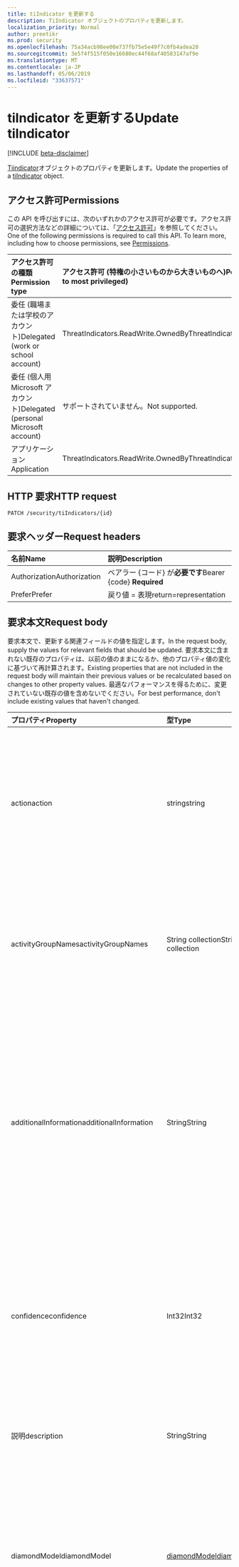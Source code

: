 ```yaml
---
title: tiIndicator を更新する
description: TiIndicator オブジェクトのプロパティを更新します。
localization_priority: Normal
author: preetikr
ms.prod: security
ms.openlocfilehash: 75a34acb98ee00e737fb75e5e49f7c0fb4adea20
ms.sourcegitcommit: 3e5f4f515f050e16680ec44f68af40583147af9e
ms.translationtype: MT
ms.contentlocale: ja-JP
ms.lasthandoff: 05/06/2019
ms.locfileid: "33637571"
---
```

# <a name="update-tiindicator"></a><span data-ttu-id="5fb95-103">tiIndicator を更新する</span><span class="sxs-lookup"><span data-stu-id="5fb95-103">Update tiIndicator</span></span>

[!INCLUDE [beta-disclaimer](../../includes/beta-disclaimer.md)]

<span data-ttu-id="5fb95-104">[Tiindicator](../resources/tiindicator.md)オブジェクトのプロパティを更新します。</span><span class="sxs-lookup"><span data-stu-id="5fb95-104">Update the properties of a [tiIndicator](../resources/tiindicator.md) object.</span></span>

## <a name="permissions"></a><span data-ttu-id="5fb95-105">アクセス許可</span><span class="sxs-lookup"><span data-stu-id="5fb95-105">Permissions</span></span>

<span data-ttu-id="5fb95-p101">この API を呼び出すには、次のいずれかのアクセス許可が必要です。アクセス許可の選択方法などの詳細については、「[アクセス許可](/graph/permissions-reference)」を参照してください。</span><span class="sxs-lookup"><span data-stu-id="5fb95-p101">One of the following permissions is required to call this API. To learn more, including how to choose permissions, see [Permissions](/graph/permissions-reference).</span></span>

| <span data-ttu-id="5fb95-108">アクセス許可の種類</span><span class="sxs-lookup"><span data-stu-id="5fb95-108">Permission type</span></span>                        | <span data-ttu-id="5fb95-109">アクセス許可 (特権の小さいものから大きいものへ)</span><span class="sxs-lookup"><span data-stu-id="5fb95-109">Permissions (from least to most privileged)</span></span> |
|:---------------------------------------|:--------------------------------------------|
| <span data-ttu-id="5fb95-110">委任 (職場または学校のアカウント)</span><span class="sxs-lookup"><span data-stu-id="5fb95-110">Delegated (work or school account)</span></span>     | <span data-ttu-id="5fb95-111">ThreatIndicators.ReadWrite.OwnedBy</span><span class="sxs-lookup"><span data-stu-id="5fb95-111">ThreatIndicators.ReadWrite.OwnedBy</span></span> |
| <span data-ttu-id="5fb95-112">委任 (個人用 Microsoft アカウント)</span><span class="sxs-lookup"><span data-stu-id="5fb95-112">Delegated (personal Microsoft account)</span></span> | <span data-ttu-id="5fb95-113">サポートされていません。</span><span class="sxs-lookup"><span data-stu-id="5fb95-113">Not supported.</span></span> |
| <span data-ttu-id="5fb95-114">アプリケーション</span><span class="sxs-lookup"><span data-stu-id="5fb95-114">Application</span></span>                            | <span data-ttu-id="5fb95-115">ThreatIndicators.ReadWrite.OwnedBy</span><span class="sxs-lookup"><span data-stu-id="5fb95-115">ThreatIndicators.ReadWrite.OwnedBy</span></span> |

## <a name="http-request"></a><span data-ttu-id="5fb95-116">HTTP 要求</span><span class="sxs-lookup"><span data-stu-id="5fb95-116">HTTP request</span></span>

<!-- { "blockType": "ignored" } -->

```http
PATCH /security/tiIndicators/{id}
```

## <a name="request-headers"></a><span data-ttu-id="5fb95-117">要求ヘッダー</span><span class="sxs-lookup"><span data-stu-id="5fb95-117">Request headers</span></span>

| <span data-ttu-id="5fb95-118">名前</span><span class="sxs-lookup"><span data-stu-id="5fb95-118">Name</span></span>       | <span data-ttu-id="5fb95-119">説明</span><span class="sxs-lookup"><span data-stu-id="5fb95-119">Description</span></span>|
|:-----------|:-----------|
| <span data-ttu-id="5fb95-120">Authorization</span><span class="sxs-lookup"><span data-stu-id="5fb95-120">Authorization</span></span> | <span data-ttu-id="5fb95-121">ベアラー {コード} が**必要です**</span><span class="sxs-lookup"><span data-stu-id="5fb95-121">Bearer {code} **Required**</span></span> |
|<span data-ttu-id="5fb95-122">Prefer</span><span class="sxs-lookup"><span data-stu-id="5fb95-122">Prefer</span></span> | <span data-ttu-id="5fb95-123">戻り値 = 表現</span><span class="sxs-lookup"><span data-stu-id="5fb95-123">return=representation</span></span> |

## <a name="request-body"></a><span data-ttu-id="5fb95-124">要求本文</span><span class="sxs-lookup"><span data-stu-id="5fb95-124">Request body</span></span>

<span data-ttu-id="5fb95-125">要求本文で、更新する関連フィールドの値を指定します。</span><span class="sxs-lookup"><span data-stu-id="5fb95-125">In the request body, supply the values for relevant fields that should be updated.</span></span> <span data-ttu-id="5fb95-126">要求本文に含まれない既存のプロパティは、以前の値のままになるか、他のプロパティ値の変化に基づいて再計算されます。</span><span class="sxs-lookup"><span data-stu-id="5fb95-126">Existing properties that are not included in the request body will maintain their previous values or be recalculated based on changes to other property values.</span></span> <span data-ttu-id="5fb95-127">最適なパフォーマンスを得るために、変更されていない既存の値を含めないでください。</span><span class="sxs-lookup"><span data-stu-id="5fb95-127">For best performance, don't include existing values that haven't changed.</span></span>

| <span data-ttu-id="5fb95-128">プロパティ</span><span class="sxs-lookup"><span data-stu-id="5fb95-128">Property</span></span>     | <span data-ttu-id="5fb95-129">型</span><span class="sxs-lookup"><span data-stu-id="5fb95-129">Type</span></span>        | <span data-ttu-id="5fb95-130">説明</span><span class="sxs-lookup"><span data-stu-id="5fb95-130">Description</span></span> |
|:-------------|:------------|:------------|
|<span data-ttu-id="5fb95-131">action</span><span class="sxs-lookup"><span data-stu-id="5fb95-131">action</span></span>|<span data-ttu-id="5fb95-132">string</span><span class="sxs-lookup"><span data-stu-id="5fb95-132">string</span></span>| <span data-ttu-id="5fb95-133">インジケーターが targetProduct セキュリティツール内から一致した場合に適用するアクション。</span><span class="sxs-lookup"><span data-stu-id="5fb95-133">The action to apply if the indicator is matched from within the targetProduct security tool.</span></span> <span data-ttu-id="5fb95-134">使用可能な値は、`unknown`、`allow`、`block`、`alert` です。</span><span class="sxs-lookup"><span data-stu-id="5fb95-134">Possible values are: `unknown`, `allow`, `block`, `alert`.</span></span>|
|<span data-ttu-id="5fb95-135">activityGroupNames</span><span class="sxs-lookup"><span data-stu-id="5fb95-135">activityGroupNames</span></span>|<span data-ttu-id="5fb95-136">String collection</span><span class="sxs-lookup"><span data-stu-id="5fb95-136">String collection</span></span>|<span data-ttu-id="5fb95-137">脅威指標でカバーされる悪意のあるアクティビティを担当する、その当事者のためのサイバー脅威インテリジェンス名。</span><span class="sxs-lookup"><span data-stu-id="5fb95-137">The cyber threat intelligence name(s) for the parties responsible for the malicious activity covered by the threat indicator.</span></span>|
|<span data-ttu-id="5fb95-138">additionalInformation</span><span class="sxs-lookup"><span data-stu-id="5fb95-138">additionalInformation</span></span>|<span data-ttu-id="5fb95-139">String</span><span class="sxs-lookup"><span data-stu-id="5fb95-139">String</span></span>|<span data-ttu-id="5fb95-140">他の tiIndicator プロパティでカバーされていない特別なデータが配置される可能性がある catchall 領域。</span><span class="sxs-lookup"><span data-stu-id="5fb95-140">A catchall area into which extra data from the indicator not covered by the other tiIndicator properties may be placed.</span></span> <span data-ttu-id="5fb95-141">通常、additionalInformation に配置されるデータは、targetProduct セキュリティツールでは使用されません。</span><span class="sxs-lookup"><span data-stu-id="5fb95-141">Data placed into additionalInformation will typically not be utilized by the targetProduct security tool.</span></span>|
|<span data-ttu-id="5fb95-142">confidence</span><span class="sxs-lookup"><span data-stu-id="5fb95-142">confidence</span></span>|<span data-ttu-id="5fb95-143">Int32</span><span class="sxs-lookup"><span data-stu-id="5fb95-143">Int32</span></span>|<span data-ttu-id="5fb95-144">インジケーター内のデータが悪意のある動作を正確に特定していることを表す整数。</span><span class="sxs-lookup"><span data-stu-id="5fb95-144">An integer representing the confidence the data within the indicator accurately identifies malicious behavior.</span></span> <span data-ttu-id="5fb95-145">指定できる値は 0 ~ 100 で、100は最高です。</span><span class="sxs-lookup"><span data-stu-id="5fb95-145">Acceptable values are 0 – 100 with 100 being the highest.</span></span>|
|<span data-ttu-id="5fb95-146">説明</span><span class="sxs-lookup"><span data-stu-id="5fb95-146">description</span></span>|<span data-ttu-id="5fb95-147">String</span><span class="sxs-lookup"><span data-stu-id="5fb95-147">String</span></span>|<span data-ttu-id="5fb95-148">インジケーターで表される脅威の簡単な説明 (100 文字以内)。</span><span class="sxs-lookup"><span data-stu-id="5fb95-148">Brief description (100 characters or less) of the threat represented by the indicator.</span></span>|
|<span data-ttu-id="5fb95-149">diamondModel</span><span class="sxs-lookup"><span data-stu-id="5fb95-149">diamondModel</span></span>|[<span data-ttu-id="5fb95-150">diamondModel</span><span class="sxs-lookup"><span data-stu-id="5fb95-150">diamondModel</span></span>](#diamondmodel-values)|<span data-ttu-id="5fb95-151">このインジケーターが存在する菱形モデルの領域。</span><span class="sxs-lookup"><span data-stu-id="5fb95-151">The area of the Diamond Model in which this indicator exists.</span></span> <span data-ttu-id="5fb95-152">可能な値は、`unknown`、`adversary`、`capability`、`infrastructure`、`victim` です。</span><span class="sxs-lookup"><span data-stu-id="5fb95-152">Possible values are: `unknown`, `adversary`, `capability`, `infrastructure`, `victim`.</span></span>|
|<span data-ttu-id="5fb95-153">expirationDateTime</span><span class="sxs-lookup"><span data-stu-id="5fb95-153">expirationDateTime</span></span>|<span data-ttu-id="5fb95-154">DateTimeOffset</span><span class="sxs-lookup"><span data-stu-id="5fb95-154">DateTimeOffset</span></span>| <span data-ttu-id="5fb95-155">インジケーターがいつ期限切れになるかを示す DateTime 文字列。</span><span class="sxs-lookup"><span data-stu-id="5fb95-155">DateTime string indicating when the Indicator expires.</span></span> <span data-ttu-id="5fb95-156">システム内の古いインジケーターが保持されないようにするには、すべてのインジケーターに有効期限が設定されている必要があります。</span><span class="sxs-lookup"><span data-stu-id="5fb95-156">All indicators must have an expiration date to avoid stale indicators persisting in the system.</span></span> <span data-ttu-id="5fb95-157">Timestamp 型は、ISO 8601 形式を使用して日付と時刻の情報を表します。これは常に UTC 時間です。</span><span class="sxs-lookup"><span data-stu-id="5fb95-157">The Timestamp type represents date and time information using ISO 8601 format and is always in UTC time.</span></span> <span data-ttu-id="5fb95-158">たとえば、2014 年 1 月 1 日午前 0 時 (UTC) は、次のようになります。`2014-01-01T00:00:00Z`</span><span class="sxs-lookup"><span data-stu-id="5fb95-158">For example, midnight UTC on Jan 1, 2014 would look like this: `2014-01-01T00:00:00Z`.</span></span>|
|<span data-ttu-id="5fb95-159">externalId</span><span class="sxs-lookup"><span data-stu-id="5fb95-159">externalId</span></span>|<span data-ttu-id="5fb95-160">String</span><span class="sxs-lookup"><span data-stu-id="5fb95-160">String</span></span>|<span data-ttu-id="5fb95-161">インジケーターをインジケータープロバイダーのシステム (例: 外部キー) に結びつける識別番号。</span><span class="sxs-lookup"><span data-stu-id="5fb95-161">An identification number that ties the indicator back to the indicator provider’s system (e.g. a foreign key).</span></span>|
|<span data-ttu-id="5fb95-162">isActive</span><span class="sxs-lookup"><span data-stu-id="5fb95-162">isActive</span></span>|<span data-ttu-id="5fb95-163">Boolean</span><span class="sxs-lookup"><span data-stu-id="5fb95-163">Boolean</span></span>|<span data-ttu-id="5fb95-164">システム内のインジケーターを非アクティブ化するために使用されます。</span><span class="sxs-lookup"><span data-stu-id="5fb95-164">Used to deactivate indicators within system.</span></span> <span data-ttu-id="5fb95-165">既定では、送信されたインジケーターはすべてアクティブとして設定されます。</span><span class="sxs-lookup"><span data-stu-id="5fb95-165">By default, any indicator submitted is set as active.</span></span> <span data-ttu-id="5fb95-166">ただし、プロバイダーは、この設定を使用した既存のインジケーターを ' False ' に送信して、システム内のインジケーターを非アクティブ化することができます。</span><span class="sxs-lookup"><span data-stu-id="5fb95-166">However, providers may submit existing indicators with this set to ‘False’ to deactivate indicators in the system.</span></span>|
|<span data-ttu-id="5fb95-167">"出てきたチェイン"</span><span class="sxs-lookup"><span data-stu-id="5fb95-167">killChain</span></span>|<span data-ttu-id="5fb95-168">[](#killchain-values)指定したコレクション</span><span class="sxs-lookup"><span data-stu-id="5fb95-168">[killChain](#killchain-values) collection</span></span>|<span data-ttu-id="5fb95-169">このインジケーターが対象とする、キルチェーン上の点または点を表す文字列の JSON 配列。</span><span class="sxs-lookup"><span data-stu-id="5fb95-169">A JSON array of strings that describes which point or points on the Kill Chain this indicator targets.</span></span> <span data-ttu-id="5fb95-170">正確な値については、以下の「"" を参照」の値」を参照してください。</span><span class="sxs-lookup"><span data-stu-id="5fb95-170">See "killChain values" below for exact values.</span></span>|
|<span data-ttu-id="5fb95-171">Knownfalse 陽性</span><span class="sxs-lookup"><span data-stu-id="5fb95-171">knownFalsePositives</span></span>|<span data-ttu-id="5fb95-172">String</span><span class="sxs-lookup"><span data-stu-id="5fb95-172">String</span></span>|<span data-ttu-id="5fb95-173">インジケーターが誤検知を引き起こす可能性があるシナリオ。</span><span class="sxs-lookup"><span data-stu-id="5fb95-173">Scenarios in which the indicator may cause false positives.</span></span> <span data-ttu-id="5fb95-174">これは、人間が判読できるテキストである必要があります。</span><span class="sxs-lookup"><span data-stu-id="5fb95-174">This should be human-readable text.</span></span>|
|<span data-ttu-id="5fb95-175">lastReportedDateTime</span><span class="sxs-lookup"><span data-stu-id="5fb95-175">lastReportedDateTime</span></span>|<span data-ttu-id="5fb95-176">DateTimeOffset</span><span class="sxs-lookup"><span data-stu-id="5fb95-176">DateTimeOffset</span></span>|<span data-ttu-id="5fb95-177">最後にインジケーターが表示された時刻。</span><span class="sxs-lookup"><span data-stu-id="5fb95-177">The last time the indicator was seen.</span></span> <span data-ttu-id="5fb95-178">Timestamp 型は、ISO 8601 形式を使用して日付と時刻の情報を表し、必ず UTC 時間です。</span><span class="sxs-lookup"><span data-stu-id="5fb95-178">The Timestamp type represents date and time information using ISO 8601 format and is always in UTC time.</span></span> <span data-ttu-id="5fb95-179">たとえば、2014 年 1 月 1 日午前 0 時 (UTC) は、次のようになります。`2014-01-01T00:00:00Z`</span><span class="sxs-lookup"><span data-stu-id="5fb95-179">For example, midnight UTC on Jan 1, 2014 would look like this: `2014-01-01T00:00:00Z`</span></span>|
|<span data-ttu-id="5fb95-180">悪意のある Refrefamilynames</span><span class="sxs-lookup"><span data-stu-id="5fb95-180">malwareFamilyNames</span></span>|<span data-ttu-id="5fb95-181">String collection</span><span class="sxs-lookup"><span data-stu-id="5fb95-181">String collection</span></span>|<span data-ttu-id="5fb95-182">インジケーターに関連付けられたマルウェアファミリ名 (存在する場合)。</span><span class="sxs-lookup"><span data-stu-id="5fb95-182">The malware family name associated with an indicator if it exists.</span></span> <span data-ttu-id="5fb95-183">Microsoft では、Windows Defender セキュリティインテリジェンスの[脅威の百科事典](https://www.microsoft.com/wdsi/threats)を使用して検出できる場合は、microsoft マルウェアファミリ名を推奨しています。</span><span class="sxs-lookup"><span data-stu-id="5fb95-183">Microsoft prefers the Microsoft malware family name if at all possible which can be found via the Windows Defender Security Intelligence [threat encyclopedia](https://www.microsoft.com/wdsi/threats).</span></span>|
|<span data-ttu-id="5fb95-184">「いいえ Veonly」</span><span class="sxs-lookup"><span data-stu-id="5fb95-184">passiveOnly</span></span>|<span data-ttu-id="5fb95-185">Boolean</span><span class="sxs-lookup"><span data-stu-id="5fb95-185">Boolean</span></span>|<span data-ttu-id="5fb95-186">エンドユーザーに表示されるイベントをインジケーターがトリガーするかどうかを決定します。</span><span class="sxs-lookup"><span data-stu-id="5fb95-186">Determines if the indicator should trigger an event that is visible to an end-user.</span></span> <span data-ttu-id="5fb95-187">[True] に設定されている場合、セキュリティツールは、' hit ' が発生したことをエンドユーザーに通知しません。</span><span class="sxs-lookup"><span data-stu-id="5fb95-187">When set to ‘true,’ security tools will not notify the end user that a ‘hit’ has occurred.</span></span> <span data-ttu-id="5fb95-188">これは、通常、一致が発生したが、その操作は実行されないことをログに記録するセキュリティ製品によって、監査またはサイレントモードとして扱われます。</span><span class="sxs-lookup"><span data-stu-id="5fb95-188">This is most often treated as audit or silent mode by security products where they will simply log that a match occurred but will not perform the action.</span></span> <span data-ttu-id="5fb95-189">既定値は False です。</span><span class="sxs-lookup"><span data-stu-id="5fb95-189">Default value is false.</span></span>|
|<span data-ttu-id="5fb95-190">severity</span><span class="sxs-lookup"><span data-stu-id="5fb95-190">severity</span></span>|<span data-ttu-id="5fb95-191">Int32</span><span class="sxs-lookup"><span data-stu-id="5fb95-191">Int32</span></span>|<span data-ttu-id="5fb95-192">インジケーター内のデータによって識別される、悪意のある動作の重要度を表す整数。</span><span class="sxs-lookup"><span data-stu-id="5fb95-192">An integer representing the severity of the malicious behavior identified by the data within the indicator.</span></span> <span data-ttu-id="5fb95-193">指定可能な値は0–5で、5は最も深刻であり、0はまったく重要ではありません。</span><span class="sxs-lookup"><span data-stu-id="5fb95-193">Acceptable values are 0 – 5 where 5 is the most severe and zero is not severe at all.</span></span> <span data-ttu-id="5fb95-194">既定値は3です。</span><span class="sxs-lookup"><span data-stu-id="5fb95-194">Default value is 3.</span></span>|
|<span data-ttu-id="5fb95-195">タグ</span><span class="sxs-lookup"><span data-stu-id="5fb95-195">tags</span></span>|<span data-ttu-id="5fb95-196">String collection</span><span class="sxs-lookup"><span data-stu-id="5fb95-196">String collection</span></span>|<span data-ttu-id="5fb95-197">任意のタグ/キーワードを格納する文字列の JSON 配列。</span><span class="sxs-lookup"><span data-stu-id="5fb95-197">A JSON array of strings that stores arbitrary tags/keywords.</span></span>|
|<span data-ttu-id="5fb95-198">tlpLevel</span><span class="sxs-lookup"><span data-stu-id="5fb95-198">tlpLevel</span></span>|[<span data-ttu-id="5fb95-199">tlpLevel</span><span class="sxs-lookup"><span data-stu-id="5fb95-199">tlpLevel</span></span>](#tlplevel-values)| <span data-ttu-id="5fb95-200">インジケーターのトラフィックライトプロトコルの値。</span><span class="sxs-lookup"><span data-stu-id="5fb95-200">Traffic Light Protocol value for the indicator.</span></span> <span data-ttu-id="5fb95-201">可能な値は、`unknown`、`white`、`green`、`amber`、`red` です。</span><span class="sxs-lookup"><span data-stu-id="5fb95-201">Possible values are: `unknown`, `white`, `green`, `amber`, `red`.</span></span>|

### <a name="diamondmodel-values"></a><span data-ttu-id="5fb95-202">diamondModel の値</span><span class="sxs-lookup"><span data-stu-id="5fb95-202">diamondModel values</span></span>

<span data-ttu-id="5fb95-203">このモデルの詳細については、[ダイヤモンドモデル](http://diamondmodel.org)を参照してください。</span><span class="sxs-lookup"><span data-stu-id="5fb95-203">For information about this model, see [The diamond model](http://diamondmodel.org).</span></span>

| <span data-ttu-id="5fb95-204">値</span><span class="sxs-lookup"><span data-stu-id="5fb95-204">Values</span></span> | <span data-ttu-id="5fb95-205">説明</span><span class="sxs-lookup"><span data-stu-id="5fb95-205">Description</span></span> |
|:-------|:------------|
|<span data-ttu-id="5fb95-206">攻撃</span><span class="sxs-lookup"><span data-stu-id="5fb95-206">adversary</span></span>|<span data-ttu-id="5fb95-207">このマークは、敵対について説明します。</span><span class="sxs-lookup"><span data-stu-id="5fb95-207">The indicator describes the adversary.</span></span>|
|<span data-ttu-id="5fb95-208">capability</span><span class="sxs-lookup"><span data-stu-id="5fb95-208">capability</span></span>|<span data-ttu-id="5fb95-209">マークは敵対機の機能です。</span><span class="sxs-lookup"><span data-stu-id="5fb95-209">The indicator is a capability of the adversary.</span></span>|
|<span data-ttu-id="5fb95-210">構築</span><span class="sxs-lookup"><span data-stu-id="5fb95-210">infrastructure</span></span>|<span data-ttu-id="5fb95-211">このインジケーターは、敵対のインフラストラクチャを示しています。</span><span class="sxs-lookup"><span data-stu-id="5fb95-211">The indicator describes infrastructure of the adversary.</span></span>|
|<span data-ttu-id="5fb95-212">犠牲</span><span class="sxs-lookup"><span data-stu-id="5fb95-212">victim</span></span>|<span data-ttu-id="5fb95-213">インジケーターは、敵対者の被害者を示します。</span><span class="sxs-lookup"><span data-stu-id="5fb95-213">The indicator describes the victim of the adversary.</span></span>|

### <a name="killchain-values"></a><span data-ttu-id="5fb95-214">指定した値の継承</span><span class="sxs-lookup"><span data-stu-id="5fb95-214">killChain values</span></span>

| <span data-ttu-id="5fb95-215">値</span><span class="sxs-lookup"><span data-stu-id="5fb95-215">Values</span></span> | <span data-ttu-id="5fb95-216">説明</span><span class="sxs-lookup"><span data-stu-id="5fb95-216">Description</span></span> |
|:-------|:------------|
|<span data-ttu-id="5fb95-217">アクション</span><span class="sxs-lookup"><span data-stu-id="5fb95-217">Actions</span></span>|<span data-ttu-id="5fb95-218">"目的に対するアクション" を表します。</span><span class="sxs-lookup"><span data-stu-id="5fb95-218">Represents “Actions on Objectives”.</span></span> <span data-ttu-id="5fb95-219">攻撃者が侵害されたシステムを活用して、分散型サービス拒否攻撃などの処理を実行している。</span><span class="sxs-lookup"><span data-stu-id="5fb95-219">The attacker is leveraging the compromised system to take actions such as a distributed denial of service attack.</span></span>|
|<span data-ttu-id="5fb95-220">基準</span><span class="sxs-lookup"><span data-stu-id="5fb95-220">C2</span></span>|<span data-ttu-id="5fb95-221">侵害されたシステムの操作によって制御されるチャネルを表します。</span><span class="sxs-lookup"><span data-stu-id="5fb95-221">Represents the control channel by which a compromised system is manipulated.</span></span>|
|<span data-ttu-id="5fb95-222">Delivery</span><span class="sxs-lookup"><span data-stu-id="5fb95-222">Delivery</span></span>|<span data-ttu-id="5fb95-223">悪用コードを (例: USB、電子メール、web サイトなどの) 被害に分配するプロセス。</span><span class="sxs-lookup"><span data-stu-id="5fb95-223">The process of distributing the exploit code to victims (for example USB, email, websites).</span></span>|
|<span data-ttu-id="5fb95-224">活用</span><span class="sxs-lookup"><span data-stu-id="5fb95-224">Exploitation</span></span>|<span data-ttu-id="5fb95-225">脆弱性を利用するエクスプロイトコード (例: コードの実行)。</span><span class="sxs-lookup"><span data-stu-id="5fb95-225">The exploit code taking advantage of vulnerabilities (for example, code execution).</span></span>|
|<span data-ttu-id="5fb95-226">インストール</span><span class="sxs-lookup"><span data-stu-id="5fb95-226">Installation</span></span>|<span data-ttu-id="5fb95-227">脆弱性が悪用された後にマルウェアをインストールする。</span><span class="sxs-lookup"><span data-stu-id="5fb95-227">Installing malware after a vulnerability has been exploited.</span></span>|
|<span data-ttu-id="5fb95-228">予備</span><span class="sxs-lookup"><span data-stu-id="5fb95-228">Reconnaissance</span></span>|<span data-ttu-id="5fb95-229">マークは、今後の攻撃で使用されるアクティビティグループの情報の証拠です。</span><span class="sxs-lookup"><span data-stu-id="5fb95-229">Indicator is evidence of an activity group harvesting information to be used in a future attack.</span></span>|
|<span data-ttu-id="5fb95-230">Weaponization</span><span class="sxs-lookup"><span data-stu-id="5fb95-230">Weaponization</span></span>|<span data-ttu-id="5fb95-231">脆弱性を悪用コードに変える (たとえば、マルウェア)。</span><span class="sxs-lookup"><span data-stu-id="5fb95-231">Turning a vulnerability into exploit code (for example, malware).</span></span>|

### <a name="tlplevel-values"></a><span data-ttu-id="5fb95-232">tlpLevel の値</span><span class="sxs-lookup"><span data-stu-id="5fb95-232">tlpLevel values</span></span>

<span data-ttu-id="5fb95-233">各インジケーターには、送信時にトラフィックライトプロトコル (tlp) 値が必要です。</span><span class="sxs-lookup"><span data-stu-id="5fb95-233">Every indicator must have a Traffic Light Protocol (tlp) value when it is submitted.</span></span> <span data-ttu-id="5fb95-234">この値は、特定のインジケーターの感度と共有の範囲を表します。</span><span class="sxs-lookup"><span data-stu-id="5fb95-234">This value represents the sensitivity and sharing scope of a given indicator.</span></span>

| <span data-ttu-id="5fb95-235">値</span><span class="sxs-lookup"><span data-stu-id="5fb95-235">Values</span></span> | <span data-ttu-id="5fb95-236">説明</span><span class="sxs-lookup"><span data-stu-id="5fb95-236">Description</span></span> |
|:-------|:------------|
|<span data-ttu-id="5fb95-237">ホワイト</span><span class="sxs-lookup"><span data-stu-id="5fb95-237">White</span></span>| <span data-ttu-id="5fb95-238">共有スコープ: 無制限。</span><span class="sxs-lookup"><span data-stu-id="5fb95-238">Sharing scope: Unlimited.</span></span> <span data-ttu-id="5fb95-239">インジケーターは無制限に共有できます。制限はありません。</span><span class="sxs-lookup"><span data-stu-id="5fb95-239">Indicators can be shared freely, without restriction.</span></span>|
|<span data-ttu-id="5fb95-240">緑</span><span class="sxs-lookup"><span data-stu-id="5fb95-240">Green</span></span>| <span data-ttu-id="5fb95-241">共有スコープ: コミュニティ。</span><span class="sxs-lookup"><span data-stu-id="5fb95-241">Sharing scope: Community.</span></span> <span data-ttu-id="5fb95-242">インジケーターはセキュリティコミュニティと共有できます。</span><span class="sxs-lookup"><span data-stu-id="5fb95-242">Indicators can be shared with the security community.</span></span>|
|<span data-ttu-id="5fb95-243">黄色い</span><span class="sxs-lookup"><span data-stu-id="5fb95-243">Amber</span></span>| <span data-ttu-id="5fb95-244">共有スコープ: 制限されています。</span><span class="sxs-lookup"><span data-stu-id="5fb95-244">Sharing scope: Limited.</span></span> <span data-ttu-id="5fb95-245">これは、インジケーターの既定の設定であり、共有を脅威インテリジェンスを実装するサービスとサービスオペレーターだけに限定し、共有を制限します。2) システムの動作がインジケーターと同じであるお客様。</span><span class="sxs-lookup"><span data-stu-id="5fb95-245">This is the default setting for indicators and restricts sharing to only those with a need-to-know: 1) Services and service operators that implement threat intelligence; 2) Customers whose system(s) exhibit behavior consistent with the indicator.</span></span>|
|<span data-ttu-id="5fb95-246">赤</span><span class="sxs-lookup"><span data-stu-id="5fb95-246">Red</span></span>| <span data-ttu-id="5fb95-247">共有スコープ: Personal。</span><span class="sxs-lookup"><span data-stu-id="5fb95-247">Sharing scope: Personal.</span></span> <span data-ttu-id="5fb95-248">これらのインジケーターは、本人でのみ直接共有されるようになっています。</span><span class="sxs-lookup"><span data-stu-id="5fb95-248">These indicators are to only be shared directly and, preferably, in person.</span></span> <span data-ttu-id="5fb95-249">通常は、指定された制限によって TLP 赤のインジケーターは取り込まれたされません。</span><span class="sxs-lookup"><span data-stu-id="5fb95-249">Typically, TLP Red indicators are not ingested due to their pre-defined restrictions.</span></span> <span data-ttu-id="5fb95-250">TLP 赤のインジケーターが送信され\*\*\*\* た場合は、"いいえ" の`True`プロパティをに設定する必要があります。</span><span class="sxs-lookup"><span data-stu-id="5fb95-250">If TLP Red indicators are submitted, the **passiveOnly** property should be set to `True` as well.</span></span> |

## <a name="response"></a><span data-ttu-id="5fb95-251">応答</span><span class="sxs-lookup"><span data-stu-id="5fb95-251">Response</span></span>

<span data-ttu-id="5fb95-252">成功した場合、このメソッドは `204 No Content` 応答コードを返します。</span><span class="sxs-lookup"><span data-stu-id="5fb95-252">If successful, this method returns a `204 No Content` response code.</span></span>

<span data-ttu-id="5fb95-253">省略可能な`200 OK`要求ヘッダーが使用されている場合、メソッドは応答コードと、応答本文で更新された[tiindicator](../resources/tiIndicator.md)オブジェクトを返します。</span><span class="sxs-lookup"><span data-stu-id="5fb95-253">If the optional request header is used, the method returns a `200 OK` response code and the updated [tiIndicator](../resources/tiIndicator.md) object in the response body.</span></span>

## <a name="examples"></a><span data-ttu-id="5fb95-254">例</span><span class="sxs-lookup"><span data-stu-id="5fb95-254">Examples</span></span>

### <a name="example-1-request-without-prefer-header"></a><span data-ttu-id="5fb95-255">例 1: 希望するヘッダーのない要求</span><span class="sxs-lookup"><span data-stu-id="5fb95-255">Example 1: Request without Prefer header</span></span>

#### <a name="request"></a><span data-ttu-id="5fb95-256">要求</span><span class="sxs-lookup"><span data-stu-id="5fb95-256">Request</span></span>

<span data-ttu-id="5fb95-257">ヘッダーの`Prefer`ない要求の例を次に示します。</span><span class="sxs-lookup"><span data-stu-id="5fb95-257">The following is an example of the request without the `Prefer` header.</span></span>
<!-- {
  "blockType": "request",
  "name": "update_tiIndicator"
}-->

```http
PATCH https://graph.microsoft.com/beta/security/tiIndicators/{id}
Content-type: application/json

{
  "description": "description-updated",
}
```

#### <a name="response"></a><span data-ttu-id="5fb95-258">応答</span><span class="sxs-lookup"><span data-stu-id="5fb95-258">Response</span></span>

<span data-ttu-id="5fb95-259">応答の例を次に示します。</span><span class="sxs-lookup"><span data-stu-id="5fb95-259">The following is an example of the response.</span></span>

<!-- {
  "blockType": "response",
  "truncated": true,
  "@odata.type": "microsoft.graph.tiIndicator"
} -->

```http
HTTP/1.1 204 No Content
```
#### <a name="sdk-sample-code"></a><span data-ttu-id="5fb95-260">SDK サンプルコード</span><span class="sxs-lookup"><span data-stu-id="5fb95-260">SDK sample code</span></span>
# <a name="ctabcs"></a>[<span data-ttu-id="5fb95-261">Visual</span><span class="sxs-lookup"><span data-stu-id="5fb95-261">C#</span></span>](#tab/cs)
[!INCLUDE [sample-code](../includes/update_tiIndicator-Cs-snippets.md)]

# <a name="javascripttabjavascript"></a>[<span data-ttu-id="5fb95-262">Java</span><span class="sxs-lookup"><span data-stu-id="5fb95-262">Javascript</span></span>](#tab/javascript)
[!INCLUDE [sample-code](../includes/update_tiIndicator-Javascript-snippets.md)]

---

[!INCLUDE [sdk-documentation](../includes/snippets_sdk_documentation_link.md)]

### <a name="example-2-request-with-prefer-header"></a><span data-ttu-id="5fb95-263">例 2: 要求ヘッダーを使用した要求</span><span class="sxs-lookup"><span data-stu-id="5fb95-263">Example 2: Request with Prefer header</span></span>

#### <a name="request"></a><span data-ttu-id="5fb95-264">要求</span><span class="sxs-lookup"><span data-stu-id="5fb95-264">Request</span></span>

<span data-ttu-id="5fb95-265">`Prefer`ヘッダーを含む要求の例を次に示します。</span><span class="sxs-lookup"><span data-stu-id="5fb95-265">The following is an example of the request that includes the `Prefer` header.</span></span>

<!-- {
  "blockType": "request",
  "name": "update_tiIndicator"
}-->

```http
PATCH https://graph.microsoft.com/beta/security/tiIndicators/{id}
Content-type: application/json
Prefer: return=representation

{
  "additionalInformation": "additionalInformation-after-update",
  "confidence": 42,
  "description": "description-after-update",
}
```

#### <a name="response"></a><span data-ttu-id="5fb95-266">応答</span><span class="sxs-lookup"><span data-stu-id="5fb95-266">Response</span></span>

<span data-ttu-id="5fb95-267">応答の例を次に示します。</span><span class="sxs-lookup"><span data-stu-id="5fb95-267">The following is an example of the response.</span></span>

> [!NOTE]
> <span data-ttu-id="5fb95-268">ここに示す response オブジェクトは読みやすいように短縮される場合があります。</span><span class="sxs-lookup"><span data-stu-id="5fb95-268">The response object shown here might be shortened for readability.</span></span> <span data-ttu-id="5fb95-269">実際の呼び出しではすべてのプロパティが返されます。</span><span class="sxs-lookup"><span data-stu-id="5fb95-269">All the properties will be returned from an actual call.</span></span>

<!-- {
  "blockType": "response",
  "truncated": true,
  "@odata.type": "microsoft.graph.tiIndicator"
} -->

```http
HTTP/1.1 200 OK
Content-type: application/json

{
    "@odata.context": "https://graph.microsoft.com/beta/$metadata#Security/tiIndicators/$entity",
    "id": "e58c072b-c9bb-a5c4-34ce-eb69af44fb1e",
    "azureTenantId": "XXXXXXXXXXXXXXXXXXXXXXXXX",
    "action": null,
    "additionalInformation": "additionalInformation-after-update",
    "activityGroupNames": [],
    "confidence": 42,
    "description": "description-after-update",
}
```

<!-- uuid: 16cd6b66-4b1a-43a1-adaf-3a886856ed98
2019-02-04 14:57:30 UTC -->
<!-- {
  "type": "#page.annotation",
  "description": "Update tiIndicator",
  "keywords": "",
  "section": "documentation",
  "tocPath": "",
  "suppressions": [
    "Error: /api-reference/beta/api/tiindicator-update.md:\r\n      BookmarkMissing: '[#tab/cs](C#)'. Did you mean: #c (score: 5)",
    "Error: /api-reference/beta/api/tiindicator-update.md:\r\n      BookmarkMissing: '[#tab/javascript](Javascript)'. Did you mean: #javascript (score: 4)",
    "Error: /api-reference/beta/api/tiindicator-update.md:\r\n      BookmarkMissing: '[#tab/cs](C#)'. Did you mean: #c (score: 5)",
    "Error: /api-reference/beta/api/tiindicator-update.md:\r\n      BookmarkMissing: '[#tab/javascript](Javascript)'. Did you mean: #javascript (score: 4)"
  ]
}-->
